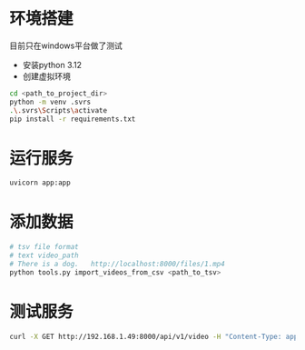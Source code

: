# 环境搭建

目前只在windows平台做了测试

* 安装python 3.12
* 创建虚拟环境
```bash
cd <path_to_project_dir>
python -m venv .svrs
.\.svrs\Scripts\activate
pip install -r requirements.txt
```

# 运行服务

```bash
uvicorn app:app
```

# 添加数据

```bash
# tsv file format
# text video_path
# There is a dog.   http://localhost:8000/files/1.mp4
python tools.py import_videos_from_csv <path_to_tsv>
```

# 测试服务

```bash
curl -X GET http://192.168.1.49:8000/api/v1/video -H "Content-Type: application/json" -d '{"text":"cat"}'
```